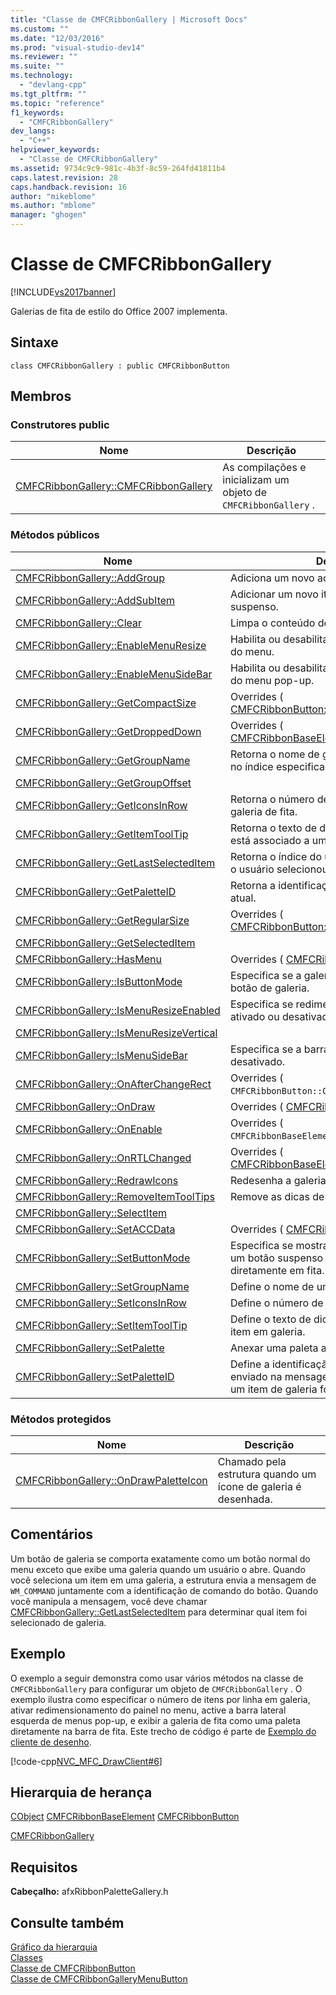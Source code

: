 ```yaml
---
title: "Classe de CMFCRibbonGallery | Microsoft Docs"
ms.custom: ""
ms.date: "12/03/2016"
ms.prod: "visual-studio-dev14"
ms.reviewer: ""
ms.suite: ""
ms.technology: 
  - "devlang-cpp"
ms.tgt_pltfrm: ""
ms.topic: "reference"
f1_keywords: 
  - "CMFCRibbonGallery"
dev_langs: 
  - "C++"
helpviewer_keywords: 
  - "Classe de CMFCRibbonGallery"
ms.assetid: 9734c9c9-981c-4b3f-8c59-264fd41811b4
caps.latest.revision: 28
caps.handback.revision: 16
author: "mikeblome"
ms.author: "mblome"
manager: "ghogen"
---
```

# Classe de CMFCRibbonGallery
[!INCLUDE[vs2017banner](../../assembler/inline/includes/vs2017banner.md)]

Galerias de fita de estilo do Office 2007 implementa.  
  
## Sintaxe  
  
```  
class CMFCRibbonGallery : public CMFCRibbonButton  
```  
  
## Membros  
  
### Construtores public  
  
|Nome|Descrição|  
|----------|---------------|  
|[CMFCRibbonGallery::CMFCRibbonGallery](../Topic/CMFCRibbonGallery::CMFCRibbonGallery.md)|As compilações e inicializam um objeto de `CMFCRibbonGallery` .|  
  
### Métodos públicos  
  
|Nome|Descrição|  
|----------|---------------|  
|[CMFCRibbonGallery::AddGroup](../Topic/CMFCRibbonGallery::AddGroup.md)|Adiciona um novo ao grupo galeria.|  
|[CMFCRibbonGallery::AddSubItem](../Topic/CMFCRibbonGallery::AddSubItem.md)|Adicionar um novo item de menu para o menu suspenso.|  
|[CMFCRibbonGallery::Clear](../Topic/CMFCRibbonGallery::Clear.md)|Limpa o conteúdo de galeria.|  
|[CMFCRibbonGallery::EnableMenuResize](../Topic/CMFCRibbonGallery::EnableMenuResize.md)|Habilita ou desabilita redimensionar do painel do menu.|  
|[CMFCRibbonGallery::EnableMenuSideBar](../Topic/CMFCRibbonGallery::EnableMenuSideBar.md)|Habilita ou desabilita a barra lateral esquerda do menu pop\-up.|  
|[CMFCRibbonGallery::GetCompactSize](../Topic/CMFCRibbonGallery::GetCompactSize.md)|Overrides \( [CMFCRibbonButton::GetCompactSize](../Topic/CMFCRibbonButton::GetCompactSize.md).\)|  
|[CMFCRibbonGallery::GetDroppedDown](../Topic/CMFCRibbonGallery::GetDroppedDown.md)|Overrides \( [CMFCRibbonBaseElement::GetDroppedDown](../Topic/CMFCRibbonBaseElement::GetDroppedDown.md).\)|  
|[CMFCRibbonGallery::GetGroupName](../Topic/CMFCRibbonGallery::GetGroupName.md)|Retorna o nome de grupo que está localizado no índice especificado.|  
|[CMFCRibbonGallery::GetGroupOffset](../Topic/CMFCRibbonGallery::GetGroupOffset.md)||  
|[CMFCRibbonGallery::GetIconsInRow](../Topic/CMFCRibbonGallery::GetIconsInRow.md)|Retorna o número de itens em uma linha de galeria de fita.|  
|[CMFCRibbonGallery::GetItemToolTip](../Topic/CMFCRibbonGallery::GetItemToolTip.md)|Retorna o texto de dica de ferramenta que está associado a um item em galeria.|  
|[CMFCRibbonGallery::GetLastSelectedItem](../Topic/CMFCRibbonGallery::GetLastSelectedItem.md)|Retorna o índice do último item em galeria que o usuário selecionou.|  
|[CMFCRibbonGallery::GetPaletteID](../Topic/CMFCRibbonGallery::GetPaletteID.md)|Retorna a identificação de comando de galeria atual.|  
|[CMFCRibbonGallery::GetRegularSize](../Topic/CMFCRibbonGallery::GetRegularSize.md)|Overrides \( [CMFCRibbonButton::GetRegularSize](../Topic/CMFCRibbonButton::GetRegularSize.md).\)|  
|[CMFCRibbonGallery::GetSelectedItem](../Topic/CMFCRibbonGallery::GetSelectedItem.md)||  
|[CMFCRibbonGallery::HasMenu](../Topic/CMFCRibbonGallery::HasMenu.md)|Overrides \( [CMFCRibbonButton::HasMenu](../Topic/CMFCRibbonButton::HasMenu.md).\)|  
|[CMFCRibbonGallery::IsButtonMode](../Topic/CMFCRibbonGallery::IsButtonMode.md)|Especifica se a galeria está contida em um botão de galeria.|  
|[CMFCRibbonGallery::IsMenuResizeEnabled](../Topic/CMFCRibbonGallery::IsMenuResizeEnabled.md)|Especifica se redimensionar de menu está ativado ou desativado.|  
|[CMFCRibbonGallery::IsMenuResizeVertical](../Topic/CMFCRibbonGallery::IsMenuResizeVertical.md)||  
|[CMFCRibbonGallery::IsMenuSideBar](../Topic/CMFCRibbonGallery::IsMenuSideBar.md)|Especifica se a barra lateral está ativado ou desativado.|  
|[CMFCRibbonGallery::OnAfterChangeRect](../Topic/CMFCRibbonGallery::OnAfterChangeRect.md)|Overrides \( `CMFCRibbonButton::OnAfterChangeRect`.\)|  
|[CMFCRibbonGallery::OnDraw](../Topic/CMFCRibbonGallery::OnDraw.md)|Overrides \( [CMFCRibbonButton::OnDraw](../Topic/CMFCRibbonButton::OnDraw.md).\)|  
|[CMFCRibbonGallery::OnEnable](../Topic/CMFCRibbonGallery::OnEnable.md)|Overrides \( `CMFCRibbonBaseElement::OnEnable`.\)|  
|[CMFCRibbonGallery::OnRTLChanged](../Topic/CMFCRibbonGallery::OnRTLChanged.md)|Overrides \( [CMFCRibbonBaseElement::OnRTLChanged](../Topic/CMFCRibbonBaseElement::OnRTLChanged.md).\)|  
|[CMFCRibbonGallery::RedrawIcons](../Topic/CMFCRibbonGallery::RedrawIcons.md)|Redesenha a galeria.|  
|[CMFCRibbonGallery::RemoveItemToolTips](../Topic/CMFCRibbonGallery::RemoveItemToolTips.md)|Remove as dicas de todos os itens em galeria.|  
|[CMFCRibbonGallery::SelectItem](../Topic/CMFCRibbonGallery::SelectItem.md)||  
|[CMFCRibbonGallery::SetACCData](../Topic/CMFCRibbonGallery::SetACCData.md)|Overrides \( [CMFCRibbonButton::SetACCData](../Topic/CMFCRibbonButton::SetACCData.md).\)|  
|[CMFCRibbonGallery::SetButtonMode](../Topic/CMFCRibbonGallery::SetButtonMode.md)|Especifica se mostrar a galeria de fita como um botão suspenso ou como uma paleta diretamente em fita.|  
|[CMFCRibbonGallery::SetGroupName](../Topic/CMFCRibbonGallery::SetGroupName.md)|Define o nome de um grupo.|  
|[CMFCRibbonGallery::SetIconsInRow](../Topic/CMFCRibbonGallery::SetIconsInRow.md)|Define o número de itens por linha em galeria.|  
|[CMFCRibbonGallery::SetItemToolTip](../Topic/CMFCRibbonGallery::SetItemToolTip.md)|Define o texto de dica de ferramenta para um item em galeria.|  
|[CMFCRibbonGallery::SetPalette](../Topic/CMFCRibbonGallery::SetPalette.md)|Anexar uma paleta a uma galeria de fita.|  
|[CMFCRibbonGallery::SetPaletteID](../Topic/CMFCRibbonGallery::SetPaletteID.md)|Define a identificação de comando que é enviado na mensagem de `WM_COMMAND` quando um item de galeria foi selecionado.|  
  
### Métodos protegidos  
  
|Nome|Descrição|  
|----------|---------------|  
|[CMFCRibbonGallery::OnDrawPaletteIcon](../Topic/CMFCRibbonGallery::OnDrawPaletteIcon.md)|Chamado pela estrutura quando um ícone de galeria é desenhada.|  
  
## Comentários  
 Um botão de galeria se comporta exatamente como um botão normal do menu exceto que exibe uma galeria quando um usuário o abre.  Quando você seleciona um item em uma galeria, a estrutura envia a mensagem de `WM_COMMAND` juntamente com a identificação de comando do botão.  Quando você manipula a mensagem, você deve chamar [CMFCRibbonGallery::GetLastSelectedItem](../Topic/CMFCRibbonGallery::GetLastSelectedItem.md) para determinar qual item foi selecionado de galeria.  
  
## Exemplo  
 O exemplo a seguir demonstra como usar vários métodos na classe de `CMFCRibbonGallery` para configurar um objeto de `CMFCRibbonGallery` .  O exemplo ilustra como especificar o número de itens por linha em galeria, ativar redimensionamento do painel no menu, active a barra lateral esquerda de menus pop\-up, e exibir a galeria de fita como uma paleta diretamente na barra de fita.  Este trecho de código é parte de [Exemplo do cliente de desenho](../../top/visual-cpp-samples.md).  
  
 [!code-cpp[NVC_MFC_DrawClient#6](../../mfc/reference/codesnippet/CPP/cmfcribbongallery-class_1.cpp)]  
  
## Hierarquia de herança  
 [CObject](../Topic/CObject%20Class.md) [CMFCRibbonBaseElement](../../mfc/reference/cmfcribbonbaseelement-class.md) [CMFCRibbonButton](../../mfc/reference/cmfcribbonbutton-class.md)  
  
 [CMFCRibbonGallery](../../mfc/reference/cmfcribbongallery-class.md)  
  
## Requisitos  
 **Cabeçalho:** afxRibbonPaletteGallery.h  
  
## Consulte também  
 [Gráfico da hierarquia](../../mfc/hierarchy-chart.md)   
 [Classes](../Topic/MFC%20Classes.md)   
 [Classe de CMFCRibbonButton](../../mfc/reference/cmfcribbonbutton-class.md)   
 [Classe de CMFCRibbonGalleryMenuButton](../../mfc/reference/cmfcribbongallerymenubutton-class.md)